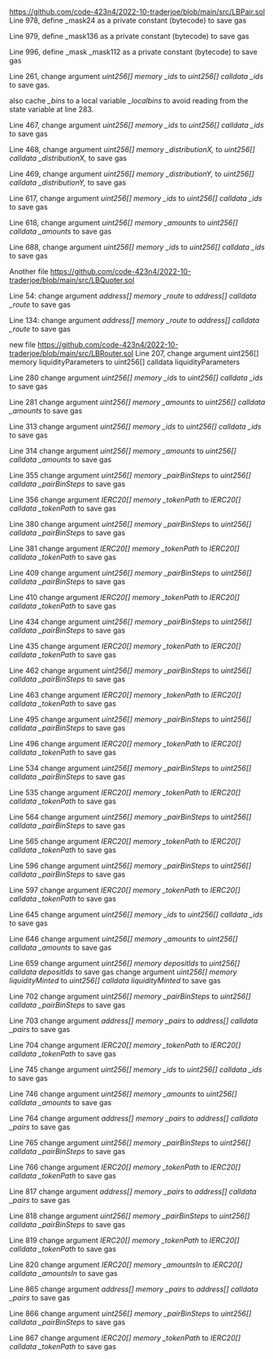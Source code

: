 https://github.com/code-423n4/2022-10-traderjoe/blob/main/src/LBPair.sol
Line 978, define _mask24 as a private constant (bytecode) to save gas

Line 979, define _mask136 as a private constant (bytecode) to save gas

Line 996, define _mask _mask112 as a private constant (bytecode) to save gas


Line 261, change argument *uint256[] memory _ids* to
*uint256[] calldata _ids* to save gas.

also cache *_bins* to a local variable *_localbins* to avoid reading
from the state variable at line 283.

Line 467, change argument *uint256[] memory _ids* to
*uint256[] calldata _ids* to save gas

Line 468, change argument *uint256[] memory _distributionX,* to
*uint256[] calldata _distributionX,* to save gas

Line 469, change argument *uint256[] memory _distributionY,* to
*uint256[] calldata _distributionY,* to save gas

Line 617, change argument *uint256[] memory _ids* to
*uint256[] calldata _ids* to save gas

Line 618, change argument *uint256[] memory _amounts* to
*uint256[] calldata _amounts* to save gas

Line 688, change argument *uint256[] memory _ids* to
*uint256[] calldata _ids* to save gas

Another file
https://github.com/code-423n4/2022-10-traderjoe/blob/main/src/LBQuoter.sol

Line 54: change argument *address[] memory _route* to
*address[] calldata _route* to save gas

Line 134: change argument *address[] memory _route* to
*address[] calldata _route* to save gas

new file
https://github.com/code-423n4/2022-10-traderjoe/blob/main/src/LBRouter.sol
Line 207, change argument 
    uint256[] memory liquidityParameters 
to 
    uint256[] calldata liquidityParameters 


Line 280 change argument *uint256[] memory _ids* to
*uint256[] calldata _ids* to save gas

Line 281 change argument *uint256[] memory _amounts* to
*uint256[] calldata _amounts* to save gas

Line 313 change argument *uint256[] memory _ids* to
*uint256[] calldata _ids* to save gas

Line 314 change argument *uint256[] memory _amounts* to
*uint256[] calldata _amounts* to save gas

Line 355 change argument *uint256[] memory _pairBinSteps* to
*uint256[] calldata _pairBinSteps* to save gas

Line 356 change argument *IERC20[] memory _tokenPath* to
*IERC20[] calldata _tokenPath* to save gas

Line 380 change argument *uint256[] memory _pairBinSteps* to
*uint256[] calldata _pairBinSteps* to save gas

Line 381 change argument *IERC20[] memory _tokenPath* to
*IERC20[] calldata _tokenPath* to save gas

Line 409 change argument *uint256[] memory _pairBinSteps* to
*uint256[] calldata _pairBinSteps* to save gas

Line 410 change argument *IERC20[] memory _tokenPath* to
*IERC20[] calldata _tokenPath* to save gas

Line 434 change argument *uint256[] memory _pairBinSteps* to
*uint256[] calldata _pairBinSteps* to save gas

Line 435 change argument *IERC20[] memory _tokenPath* to
*IERC20[] calldata _tokenPath* to save gas

Line 462 change argument *uint256[] memory _pairBinSteps* to
*uint256[] calldata _pairBinSteps* to save gas

Line 463 change argument *IERC20[] memory _tokenPath* to
*IERC20[] calldata _tokenPath* to save gas

Line 495 change argument *uint256[] memory _pairBinSteps* to
*uint256[] calldata _pairBinSteps* to save gas

Line 496 change argument *IERC20[] memory _tokenPath* to
*IERC20[] calldata _tokenPath* to save gas

Line 534 change argument *uint256[] memory _pairBinSteps* to
*uint256[] calldata _pairBinSteps* to save gas

Line 535 change argument *IERC20[] memory _tokenPath* to
*IERC20[] calldata _tokenPath* to save gas

Line 564 change argument *uint256[] memory _pairBinSteps* to
*uint256[] calldata _pairBinSteps* to save gas

Line 565 change argument *IERC20[] memory _tokenPath* to
*IERC20[] calldata _tokenPath* to save gas

Line 596 change argument *uint256[] memory _pairBinSteps* to
*uint256[] calldata _pairBinSteps* to save gas

Line 597 change argument *IERC20[] memory _tokenPath* to
*IERC20[] calldata _tokenPath* to save gas

Line 645 change argument *uint256[] memory _ids* to
*uint256[] calldata _ids* to save gas

Line 646 change argument *uint256[] memory _amounts* to
*uint256[] calldata _amounts* to save gas

Line 659 change argument *uint256[] memory depositIds* to
*uint256[] calldata depositIds* to save gas
change argument *uint256[] memory liquidityMinted* to
*uint256[] calldata liquidityMinted* to save gas

Line 702 change argument *uint256[] memory _pairBinSteps* to
*uint256[] calldata _pairBinSteps* to save gas

Line 703 change argument *address[] memory _pairs* to
*address[] calldata _pairs* to save gas

Line 704 change argument *IERC20[] memory _tokenPath* to
*IERC20[] calldata _tokenPath* to save gas

Line 745 change argument *uint256[] memory _ids* to
*uint256[] calldata _ids* to save gas

Line 746 change argument *uint256[] memory _amounts* to
*uint256[] calldata _amounts* to save gas


Line 764 change argument *address[] memory _pairs* to
*address[] calldata _pairs* to save gas

Line 765 change argument *uint256[] memory _pairBinSteps* to
*uint256[] calldata _pairBinSteps* to save gas

Line 766 change argument *IERC20[] memory _tokenPath* to
*IERC20[] calldata _tokenPath* to save gas

Line 817 change argument *address[] memory _pairs* to
*address[] calldata _pairs* to save gas

Line 818 change argument *uint256[] memory _pairBinSteps* to
*uint256[] calldata _pairBinSteps* to save gas

Line 819 change argument *IERC20[] memory _tokenPath* to
*IERC20[] calldata _tokenPath* to save gas

Line 820 change argument *IERC20[] memory _amountsIn* to
*IERC20[] calldata _amountsIn* to save gas

Line 865 change argument *address[] memory _pairs* to
*address[] calldata _pairs* to save gas

Line 866 change argument *uint256[] memory _pairBinSteps* to
*uint256[] calldata _pairBinSteps* to save gas

Line 867 change argument *IERC20[] memory _tokenPath* to
*IERC20[] calldata _tokenPath* to save gas

